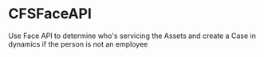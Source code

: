 # CFSFaceAPI
Use Face API to determine who's servicing the Assets and create a Case in dynamics if the person is not an employee
